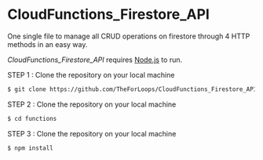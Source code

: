 # CloudFunctions_Firestore_API
One single file to manage all CRUD operations on firestore through 4 HTTP methods in an easy way.


*CloudFunctions_Firestore_API* requires [Node.js](https://nodejs.org/) to run.

STEP 1 : Clone the repository on your local machine
```sh
$ git clone https://github.com/TheForLoops/CloudFunctions_Firestore_API.git
```

STEP 2 : Clone the repository on your local machine
```sh
$ cd functions
```


STEP 3 : Clone the repository on your local machine
```sh
$ npm install
```


